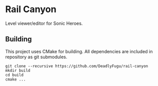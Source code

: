 Rail Canyon
===========

Level viewer/editor for Sonic Heroes.

Building
--------

This project uses CMake for building. All dependencies are included in repository as git submodules.

```
git clone --recursive https://github.com/DeadlyFugu/rail-canyon
mkdir build
cd build
cmake ...
```
